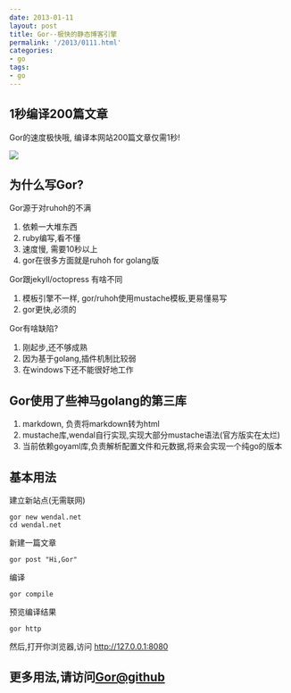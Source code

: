 ```yaml
---
date: 2013-01-11
layout: post
title: Gor--极快的静态博客引擎
permalink: '/2013/0111.html'
categories:
- go
tags:
- go
---
```


1秒编译200篇文章
-----------------------

Gor的速度极快哦, 编译本网站200篇文章仅需1秒!

<img src="{{urls.media}}/2013/01/gor_1.jpg"></img>

为什么写Gor?
-----------

Gor源于对ruhoh的不满

1. 依赖一大堆东西
2. ruby编写,看不懂
3. 速度慢, 需要10秒以上
4. gor在很多方面就是ruhoh for golang版

Gor跟jekyll/octopress 有啥不同

1. 模板引擎不一样, gor/ruhoh使用mustache模板,更易懂易写
2. gor更快,必须的

Gor有啥缺陷?

1. 刚起步,还不够成熟
2. 因为基于golang,插件机制比较弱
3. 在windows下还不能很好地工作

Gor使用了些神马golang的第三库
----------------------------

1. markdown, 负责将markdown转为html
2. mustache库,wendal自行实现,实现大部分mustache语法(官方版实在太烂)
3. 当前依赖goyaml库,负责解析配置文件和元数据,将来会实现一个纯go的版本

基本用法
-------

建立新站点(无需联网)

	gor new wendal.net
	cd wendal.net

新建一篇文章

	gor post "Hi,Gor"

编译

	gor compile

预览编译结果

	gor http

然后,打开你浏览器,访问 http://127.0.0.1:8080

更多用法,请访问[Gor@github](http://github.com/wendal/gor)
--------------------------------------------------------
